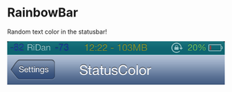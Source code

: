 RainbowBar
===========

Random text color in the statusbar!


![SCREENSHOT](/IMG_3424.png "Screenshot")

